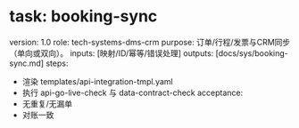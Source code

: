 # task: booking-sync

version: 1.0
role: tech-systems-dms-crm
purpose: 订单/行程/发票与CRM同步（单向或双向）。
inputs: [映射/ID/幂等/错误处理]
outputs: [docs/sys/booking-sync.md]
steps:

- 渲染 templates/api-integration-tmpl.yaml
- 执行 api-go-live-check 与 data-contract-check
  acceptance:
- 无重复/无漏单
- 对账一致
